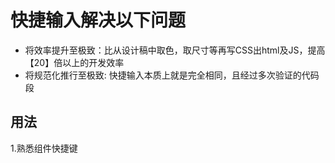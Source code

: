 # 快捷输入解决以下问题

+ 将效率提升至极致：比从设计稿中取色，取尺寸等再写CSS出html及JS，提高【20】倍以上的开发效率
+ 将规范化推行至极致: 快捷输入本质上就是完全相同，且经过多次验证的代码段

## 用法
1.熟悉组件快捷键



